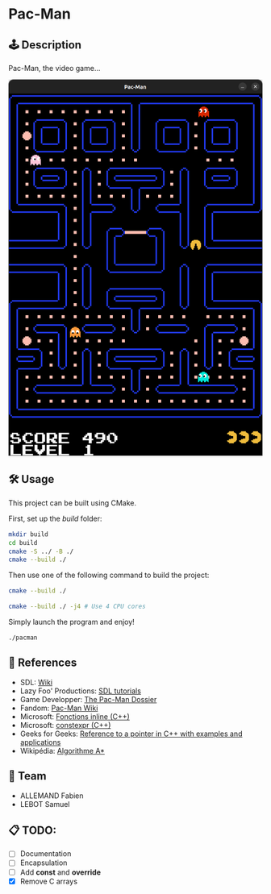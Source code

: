# Pac-Man

## 🕹️ Description

Pac-Man, the video game...

![](screenshot.png)

## 🛠 Usage

This project can be built using CMake.

First, set up the *build* folder:
```bash
mkdir build
cd build
cmake -S ../ -B ./
cmake --build ./
```
Then use one of the following command to build the project:
```bash
cmake --build ./
```
```bash
cmake --build ./ -j4 # Use 4 CPU cores
```
Simply launch the program and enjoy!
```bash
./pacman
```

## 🔗 References

- SDL: [Wiki](https://wiki.libsdl.org/SDL2/FrontPage)
- Lazy Foo' Productions: [SDL tutorials](https://lazyfoo.net/tutorials/SDL/index.php)
- Game Developper: [The Pac-Man Dossier](https://www.gamedeveloper.com/design/the-pac-man-dossier)
- Fandom: [Pac-Man Wiki](https://pacman.fandom.com/wiki/Maze_Ghost_AI_Behaviors)
- Microsoft: [Fonctions inline (C++)](https://learn.microsoft.com/fr-fr/cpp/cpp/inline-functions-cpp?view=msvc-170)
- Microsoft: [constexpr (C++)](https://learn.microsoft.com/fr-fr/cpp/cpp/constexpr-cpp?view=msvc-170)
- Geeks for Geeks: [Reference to a pointer in C++ with examples and applications](https://www.geeksforgeeks.org/reference-to-a-pointer-in-c-with-examples-and-applications/)
- Wikipédia: [Algorithme A*](https://fr.wikipedia.org/wiki/Algorithme_A*)

## 👥 Team
- ALLEMAND Fabien
- LEBOT Samuel

## 📋 TODO:
- [ ] Documentation
- [ ] Encapsulation
- [ ] Add **const** and **override**
- [x] Remove C arrays